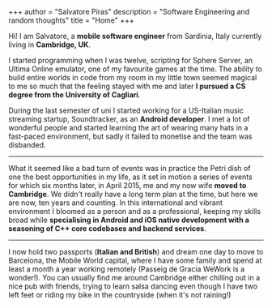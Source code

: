 +++
author = "Salvatore Piras"
description = "Software Engineering and random thoughts"
title = "Home"
+++

Hi! I am Salvatore, a **mobile software engineer** from Sardinia, Italy currently living in **Cambridge, UK**.

I started programming when I was twelve, scripting for Sphere Server, an Ultima Online emulator, one of my favourite games at the time. The ability to build entire worlds in code from my room in my little town seemed magical to me so much that the feeling stayed with me and later **I pursued a CS degree from the University of Cagliari**. 

During the last semester of uni I started working for a US-Italian music streaming startup, Soundtracker, as an **Android developer**. I met a lot of wonderful people and started learning the art of wearing many hats in a fast-paced environment, but sadly it failed to monetise and the team was disbanded. 

***

What it seemed like a bad turn of events was in practice the Petri dish of one the best opportunities in my life, as it set in motion a series of events for which six months later, in April 2015, me and my now wife **moved to Cambridge**. We didn't really have a long term plan at the time, but here we are now, ten years and counting. In this international and vibrant environment I bloomed as a person and as a professional, keeping my skills broad while **specialising in Android and iOS native development with a seasoning of C++ core codebases and backend services**.

***

I now hold two passports (**Italian and British**) and dream one day to move to Barcelona, the Mobile World capital, where I have some family and spend at least a month a year working remotely (Passeig de Gracia WeWork is a wonder!). You can usually find me around Cambridge either chilling out in a nice pub with friends, trying to learn salsa dancing even though I have two left feet or riding my bike in the countryside (when it's not raining!)

